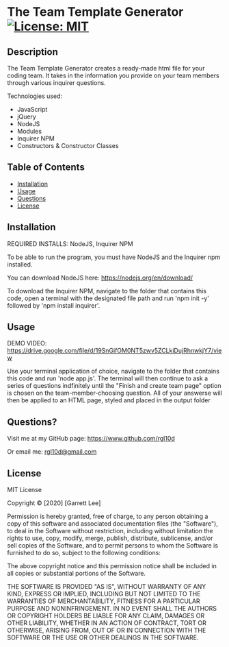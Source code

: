 # The Team Template Generator [![License: MIT](https://img.shields.io/badge/License-MIT-yellow.svg)](https://opensource.org/licenses/MIT)

## Description 

The Team Template Generator creates a ready-made html file for your coding team. It takes in the information you provide on your team members through various inquirer questions.

Technologies used:
- JavaScript
- jQuery
- NodeJS
- Modules
- Inquirer NPM
- Constructors & Constructor Classes

## Table of Contents

* [Installation](#installation)
* [Usage](#usage)
* [Questions](#questions)
* [License](#license)

## Installation
REQUIRED INSTALLS: NodeJS, Inquirer NPM

To be able to run the program, you must have NodeJS and the Inquirer npm installed.

You can download NodeJS here: https://nodejs.org/en/download/

To download the Inquirer NPM, navigate to the folder that contains this code, open a terminal with the designated file path and run 'npm init -y' followed by 'npm install inquirer'.

## Usage 

DEMO VIDEO: https://drive.google.com/file/d/19SnGifOM0NT5zwv5ZCLkiDujRhnwkjY7/view

Use your terminal application of choice, navigate to the folder that contains this code and run 'node app.js'. The terminal will then continue to ask a series of questions indfinitely until the "Finish and create team page" option is chosen on the team-member-choosing question. All of your answerse will then be applied to an HTML page, styled and placed in the output folder
## Questions?

Visit me at my GitHub page: https://www.github.com/rgl10d

Or email me: rgl10d@gmail.com

## License

MIT License

Copyright © [2020] [Garrett Lee]

Permission is hereby granted, free of charge, to any person obtaining a copy
of this software and associated documentation files (the "Software"), to deal
in the Software without restriction, including without limitation the rights
to use, copy, modify, merge, publish, distribute, sublicense, and/or sell
copies of the Software, and to permit persons to whom the Software is
furnished to do so, subject to the following conditions:

The above copyright notice and this permission notice shall be included in all
copies or substantial portions of the Software.

THE SOFTWARE IS PROVIDED "AS IS", WITHOUT WARRANTY OF ANY KIND, EXPRESS OR
IMPLIED, INCLUDING BUT NOT LIMITED TO THE WARRANTIES OF MERCHANTABILITY,
FITNESS FOR A PARTICULAR PURPOSE AND NONINFRINGEMENT. IN NO EVENT SHALL THE
AUTHORS OR COPYRIGHT HOLDERS BE LIABLE FOR ANY CLAIM, DAMAGES OR OTHER
LIABILITY, WHETHER IN AN ACTION OF CONTRACT, TORT OR OTHERWISE, ARISING FROM,
OUT OF OR IN CONNECTION WITH THE SOFTWARE OR THE USE OR OTHER DEALINGS IN THE
SOFTWARE.
